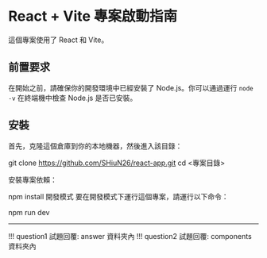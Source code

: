 # React + Vite 專案啟動指南

這個專案使用了 React 和 Vite。

## 前置要求

在開始之前，請確保你的開發環境中已經安裝了 Node.js。你可以通過運行 `node -v` 在終端機中檢查 Node.js 是否已安裝。

## 安裝

首先，克隆這個倉庫到你的本地機器，然後進入該目錄：

git clone <https://github.com/SHiuN26/react-app.git>
cd <專案目錄>

安裝專案依賴：

npm install
開發模式
要在開發模式下運行這個專案，請運行以下命令：

npm run dev

---

!!! question1 試題回覆: answer 資料夾內
!!! question2 試題回覆: components 資料夾內

